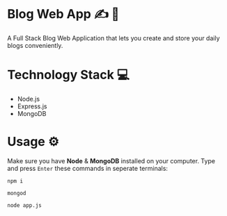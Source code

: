 # Blog Web App ✍️ 📝 
A Full Stack Blog Web Application that lets you create and store your daily blogs conveniently.

# Technology Stack 💻
- Node.js
- Express.js
- MongoDB

# Usage ⚙️

Make sure you have **Node** & **MongoDB** installed on your computer. Type and press ```Enter``` these commands in seperate terminals:
```
npm i
```
```
mongod
```
```
node app.js
```

